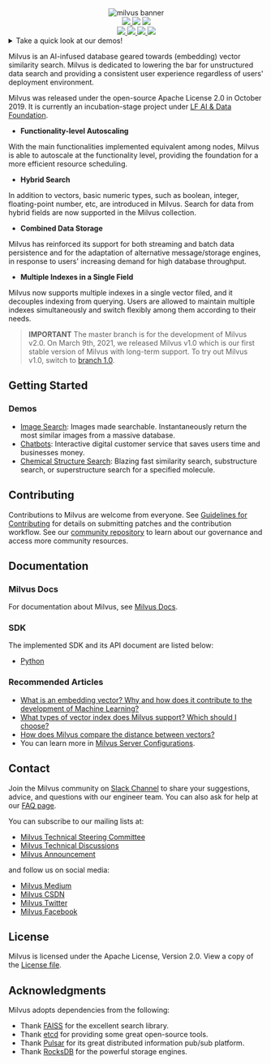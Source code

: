 <center>
<img src="https://zillizstorage.blob.core.windows.net/zilliz-assets/zilliz-assets/assets/readme_b829d6d8ed.png" alt="milvus banner">
</center>





<center>
  <a href="https://join.slack.com/t/milvusio/shared_invite/zt-e0u4qu3k-bI2GDNys3ZqX1YCJ9OM~GQ">
        <img src="https://img.shields.io/badge/Join-Slack-orange" />
  </a>
        <img src="https://img.shields.io/github/license/milvus-io/milvus" />
        <img src="https://img.shields.io/docker/pulls/milvusdb/milvus" />
</center>


<center>
  <a href="http://internal.zilliz.com:18080/jenkins/job/milvus-ci/job/master/">
        <img src="http://internal.zilliz.com:18080/jenkins/job/milvus-ci/job/master/badge/icon" />
  </a>
  <a href="https://bestpractices.coreinfrastructure.org/projects/3563">
        <img src="https://bestpractices.coreinfrastructure.org/projects/3563/badge" />
  </a>
  <a href="https://codecov.io/gh/milvus-io/milvus">
        <img src="https://codecov.io/gh/milvus-io/milvus/branch/master/graph/badge.svg" />
  </a>
  <a href="https://app.codacy.com/gh/milvus-io/milvus?utm_source=github.com&utm_medium=referral&utm_content=milvus-io/milvus&utm_campaign=Badge_Grade_Dashboard">
        <img src="https://api.codacy.com/project/badge/Grade/c4bb2ccfb51b47f99e43bfd1705edd95" />
  </a>
</center>




<details>
<summary>Take a quick look at our demos!</summary>
  <table>
  <tr>
    <td width="30%">
      <a href="https://zilliz.com/solutions">
        <img src="https://zillizstorage.blob.core.windows.net/zilliz-assets/zilliz-assets/assets/image_search_59a64e4f22.gif" />
      </a>
    </td>
    <td width="30%">
<a href="https://zilliz.com/solutions">
<img src="https://zillizstorage.blob.core.windows.net/zilliz-assets/zilliz-assets/assets/qa_df5ee7bd83.gif" />
</a>
    </td>
    <td width="30%">
<a href="https://zilliz.com/solutions">
<img src="https://zillizstorage.blob.core.windows.net/zilliz-assets/zilliz-assets/assets/mole_search_76f8340572.gif" />
</a>
    </td>
  </tr>
  <tr>
    <th>
      <a href="https://zilliz.com/solutions">Image search</a>
    </th>
    <th>
      <a href="https://zilliz.com/solutions">Chatbots</a>
    </th>
    <th>
      <a href="https://zilliz.com/solutions">Chemical structure search</a>
    </th>
  </tr>
</table>
</details>


Milvus is an AI-infused database geared towards (embedding) vector similarity search. Milvus is dedicated to lowering the bar for unstructured data search and providing a consistent user experience regardless of users' deployment environment. 

Milvus was released under the open-source Apache License 2.0 in October 2019. It is currently an incubation-stage project under [LF AI & Data Foundation](https://lfaidata.foundation/). 

- **Functionality-level Autoscaling**

With the main functionalities implemented equivalent among nodes, Milvus is able to autoscale at the functionality level, providing the foundation for a more efficient resource scheduling. 

- **Hybrid Search**

In addition to vectors, basic numeric types, such as boolean, integer, floating-point number, etc, are introduced in Milvus. Search for data from hybrid fields are now supported in the Milvus collection.

- **Combined Data Storage**

Milvus has reinforced its support for both streaming and batch data persistence and for the adaptation of alternative message/storage engines, in response to users' increasing demand for high database throughput.

- **Multiple Indexes in a Single Field**

Milvus now supports multiple indexes in a single vector filed, and it decouples indexing from querying. Users are allowed to maintain multiple indexes simultaneously and switch flexibly among them according to their needs.

> **IMPORTANT** The master branch is for the development of Milvus v2.0. On March 9th, 2021, we released Milvus v1.0 which is our first stable version of Milvus with long-term support. To try out Milvus v1.0, switch to [branch 1.0](https://github.com/milvus-io/milvus/tree/1.0).

## Getting Started


### Demos

- [Image Search](https://zilliz.com/milvus-demos): Images made searchable. Instantaneously return the most similar images from a massive database.
- [Chatbots](https://zilliz.com/milvus-demos): Interactive digital customer service that saves users time and businesses money.
- [Chemical Structure Search](https://zilliz.com/milvus-demos): Blazing fast similarity search, substructure search, or superstructure search for a specified molecule.

## Contributing

Contributions to Milvus are welcome from everyone. See [Guidelines for Contributing](https://github.com/milvus-io/milvus/blob/master/CONTRIBUTING.md) for details on submitting patches and the contribution workflow. See our [community repository](https://github.com/milvus-io/community) to learn about our governance and access more community resources.

## Documentation

### Milvus Docs

For documentation about Milvus, see [Milvus Docs](https://milvus.io/docs/overview.md).

### SDK

The implemented SDK and its API document are listed below:

- [Python](https://github.com/milvus-io/pymilvus/tree/1.x)

### Recommended Articles

- [What is an embedding vector? Why and how does it contribute to the development of Machine Learning?](https://milvus.io/docs/v1.0.0/vector.md)
- [What types of vector index does Milvus support? Which should I choose?](https://milvus.io/docs/v1.0.0/index.md)
- [How does Milvus compare the distance between vectors?](https://milvus.io/docs/v1.0.0/metric.md)
- You can learn more in [Milvus Server Configurations](https://milvus.io/docs/v1.0.0/milvus_config.md).

## Contact

Join the Milvus community on [Slack Channel](https://join.slack.com/t/milvusio/shared_invite/zt-e0u4qu3k-bI2GDNys3ZqX1YCJ9OM~GQ) to share your suggestions, advice, and questions with our engineer team. You can also ask for help at our [FAQ page](https://milvus.io/docs/v1.0.0/performance_faq.md).

You can subscribe to our mailing lists at:

- [Milvus Technical Steering Committee](https://lists.lfai.foundation/g/milvus-tsc)
- [Milvus Technical Discussions](https://lists.lfai.foundation/g/milvus-technical-discuss)
- [Milvus Announcement](https://lists.lfai.foundation/g/milvus-announce)

and follow us on social media:

- [Milvus Medium](https://medium.com/@milvusio)
- [Milvus CSDN](https://zilliz.blog.csdn.net/)
- [Milvus Twitter](https://twitter.com/milvusio)
- [Milvus Facebook](https://www.facebook.com/io.milvus.5)

## License

Milvus is licensed under the Apache License, Version 2.0. View a copy of the [License file](https://github.com/milvus-io/milvus/blob/master/LICENSE).

## Acknowledgments

Milvus adopts dependencies from the following:

- Thank [FAISS](https://github.com/facebookresearch/faiss) for the excellent search library.
- Thank [etcd](https://github.com/coreos/etcd) for providing some great open-source tools.
- Thank [Pulsar](https://github.com/apache/pulsar) for its great distributed information pub/sub platform.
- Thank [RocksDB](https://github.com/facebook/rocksdb) for the powerful storage engines.
